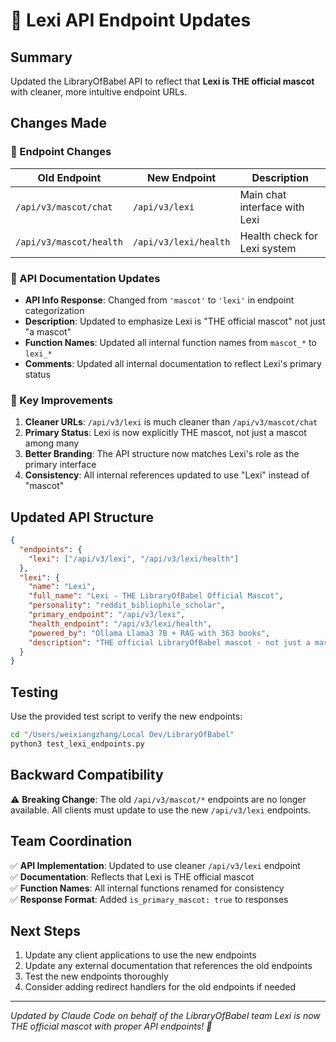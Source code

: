 # 🎯 Lexi API Endpoint Updates

## Summary
Updated the LibraryOfBabel API to reflect that **Lexi is THE official mascot** with cleaner, more intuitive endpoint URLs.

## Changes Made

### 🔄 Endpoint Changes

| Old Endpoint | New Endpoint | Description |
|-------------|-------------|-------------|
| `/api/v3/mascot/chat` | `/api/v3/lexi` | Main chat interface with Lexi |
| `/api/v3/mascot/health` | `/api/v3/lexi/health` | Health check for Lexi system |

### 📝 API Documentation Updates

- **API Info Response**: Changed from `'mascot'` to `'lexi'` in endpoint categorization
- **Description**: Updated to emphasize Lexi is "THE official mascot" not just "a mascot"
- **Function Names**: Updated all internal function names from `mascot_*` to `lexi_*`
- **Comments**: Updated all internal documentation to reflect Lexi's primary status

### 🎯 Key Improvements

1. **Cleaner URLs**: `/api/v3/lexi` is much cleaner than `/api/v3/mascot/chat`
2. **Primary Status**: Lexi is now explicitly THE mascot, not just a mascot among many
3. **Better Branding**: The API structure now matches Lexi's role as the primary interface
4. **Consistency**: All internal references updated to use "Lexi" instead of "mascot"

## Updated API Structure

```json
{
  "endpoints": {
    "lexi": ["/api/v3/lexi", "/api/v3/lexi/health"]
  },
  "lexi": {
    "name": "Lexi",
    "full_name": "Lexi - THE LibraryOfBabel Official Mascot",
    "personality": "reddit_bibliophile_scholar",
    "primary_endpoint": "/api/v3/lexi",
    "health_endpoint": "/api/v3/lexi/health",
    "powered_by": "Ollama Llama3 7B + RAG with 363 books",
    "description": "THE official LibraryOfBabel mascot - not just a mascot, but THE mascot"
  }
}
```

## Testing

Use the provided test script to verify the new endpoints:

```bash
cd "/Users/weixiangzhang/Local Dev/LibraryOfBabel"
python3 test_lexi_endpoints.py
```

## Backward Compatibility

⚠️ **Breaking Change**: The old `/api/v3/mascot/*` endpoints are no longer available. All clients must update to use the new `/api/v3/lexi` endpoints.

## Team Coordination

✅ **API Implementation**: Updated to use cleaner `/api/v3/lexi` endpoint  
✅ **Documentation**: Reflects that Lexi is THE official mascot  
✅ **Function Names**: All internal functions renamed for consistency  
✅ **Response Format**: Added `is_primary_mascot: true` to responses  

## Next Steps

1. Update any client applications to use the new endpoints
2. Update any external documentation that references the old endpoints
3. Test the new endpoints thoroughly
4. Consider adding redirect handlers for the old endpoints if needed

---

*Updated by Claude Code on behalf of the LibraryOfBabel team*
*Lexi is now THE official mascot with proper API endpoints! 🎉*